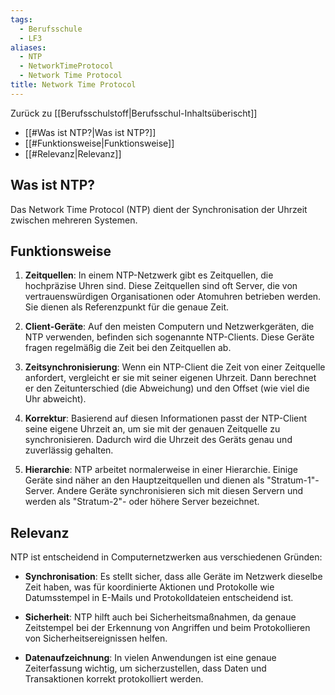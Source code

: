 ```yaml
---
tags:
  - Berufsschule
  - LF3
aliases:
  - NTP
  - NetworkTimeProtocol
  - Network Time Protocol
title: Network Time Protocol
---
```

Zurück zu [[Berufsschulstoff|Berufsschul-Inhaltsüberischt]]

- [[#Was ist NTP?|Was ist NTP?]]
- [[#Funktionsweise|Funktionsweise]]
- [[#Relevanz|Relevanz]]

## Was ist NTP?

Das Network Time Protocol (NTP) dient der Synchronisation der Uhrzeit zwischen mehreren Systemen.

## Funktionsweise

1. **Zeitquellen**: In einem NTP-Netzwerk gibt es Zeitquellen, die hochpräzise Uhren sind. Diese Zeitquellen sind oft Server, die von vertrauenswürdigen Organisationen oder Atomuhren betrieben werden. Sie dienen als Referenzpunkt für die genaue Zeit.
    
2. **Client-Geräte**: Auf den meisten Computern und Netzwerkgeräten, die NTP verwenden, befinden sich sogenannte NTP-Clients. Diese Geräte fragen regelmäßig die Zeit bei den Zeitquellen ab.
    
3. **Zeitsynchronisierung**: Wenn ein NTP-Client die Zeit von einer Zeitquelle anfordert, vergleicht er sie mit seiner eigenen Uhrzeit. Dann berechnet er den Zeitunterschied (die Abweichung) und den Offset (wie viel die Uhr abweicht).
    
4. **Korrektur**: Basierend auf diesen Informationen passt der NTP-Client seine eigene Uhrzeit an, um sie mit der genauen Zeitquelle zu synchronisieren. Dadurch wird die Uhrzeit des Geräts genau und zuverlässig gehalten.
    
5. **Hierarchie**: NTP arbeitet normalerweise in einer Hierarchie. Einige Geräte sind näher an den Hauptzeitquellen und dienen als "Stratum-1"-Server. Andere Geräte synchronisieren sich mit diesen Servern und werden als "Stratum-2"- oder höhere Server bezeichnet.

## Relevanz

NTP ist entscheidend in Computernetzwerken aus verschiedenen Gründen:

- **Synchronisation**: Es stellt sicher, dass alle Geräte im Netzwerk dieselbe Zeit haben, was für koordinierte Aktionen und Protokolle wie Datumsstempel in E-Mails und Protokolldateien entscheidend ist.
    
- **Sicherheit**: NTP hilft auch bei Sicherheitsmaßnahmen, da genaue Zeitstempel bei der Erkennung von Angriffen und beim Protokollieren von Sicherheitsereignissen helfen.
    
- **Datenaufzeichnung**: In vielen Anwendungen ist eine genaue Zeiterfassung wichtig, um sicherzustellen, dass Daten und Transaktionen korrekt protokolliert werden.



